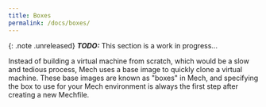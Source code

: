 ```yaml
---
title: Boxes
permalink: /docs/boxes/
---
```


{: .note .unreleased}
**_TODO:_** This section is a work in progress...

Instead of building a virtual machine from scratch, which would be a slow and
tedious process, Mech uses a base image to quickly clone a virtual machine.
These base images are known as "boxes" in Mech, and specifying the box to use
for your Mech environment is always the first step after creating a new Mechfile.

